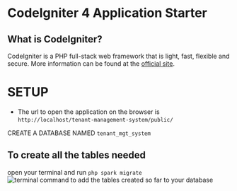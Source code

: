 # CodeIgniter 4 Application Starter

## What is CodeIgniter?

CodeIgniter is a PHP full-stack web framework that is light, fast, flexible and secure.
More information can be found at the [official site](http://codeigniter.com).

# SETUP

- The url to open the application on the browser is
  `http://localhost/tenant-management-system/public/`

CREATE A DATABASE NAMED `tenant_mgt_system`

## To create all the tables needed

open your terminal and run `php spark migrate`
![terminal command to add the tables created so far to your database](repo_images%5Cterminal%20cmd.PNG)
